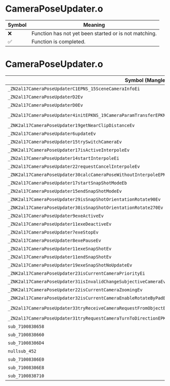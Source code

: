 # CameraPoseUpdater.o
| Symbol | Meaning 
| ------------- | ------------- 
| :x: | Function has not yet been started or is not matching. 
| :white_check_mark: | Function is completed. 


# CameraPoseUpdater.o
| Symbol (Mangled) | Symbol (Demangled) | Decompiled? |
| ------------- |  ------------- | ------------- |
| `_ZN2al17CameraPoseUpdaterC1EPNS_15SceneCameraInfoEi` | `al::CameraPoseUpdater::CameraPoseUpdater(al::SceneCameraInfo *,int)` | :white_check_mark: |
| `_ZN2al17CameraPoseUpdaterD2Ev` | `al::CameraPoseUpdater::~CameraPoseUpdater()` | :white_check_mark: |
| `_ZN2al17CameraPoseUpdaterD0Ev` | `al::CameraPoseUpdater::~CameraPoseUpdater()` | :white_check_mark: |
| `_ZN2al17CameraPoseUpdater4initEPKNS_19CameraParamTransferEPKNS_15CameraStopJudgeEPNS_20CameraStartParamCtrlE` | `al::CameraPoseUpdater::init(al::CameraParamTransfer const*,al::CameraStopJudge const*,al::CameraStartParamCtrl *)` | :white_check_mark: |
| `_ZNK2al17CameraPoseUpdater19getNearClipDistanceEv` | `al::CameraPoseUpdater::getNearClipDistance(void)const` | :white_check_mark: |
| `_ZN2al17CameraPoseUpdater6updateEv` | `al::CameraPoseUpdater::update(void)` | :white_check_mark: |
| `_ZN2al17CameraPoseUpdater15trySwitchCameraEv` | `al::CameraPoseUpdater::trySwitchCamera(void)` | :white_check_mark: |
| `_ZNK2al17CameraPoseUpdater17isActiveInterpoleEv` | `al::CameraPoseUpdater::isActiveInterpole(void)const` | :white_check_mark: |
| `_ZN2al17CameraPoseUpdater14startInterpoleEi` | `al::CameraPoseUpdater::startInterpole(int)` | :white_check_mark: |
| `_ZN2al17CameraPoseUpdater22requestCancelInterpoleEv` | `al::CameraPoseUpdater::requestCancelInterpole(void)` | :white_check_mark: |
| `_ZNK2al17CameraPoseUpdater30calcCameraPoseWithoutInterpoleEPN4sead12LookAtCameraE` | `al::CameraPoseUpdater::calcCameraPoseWithoutInterpole(sead::LookAtCamera *)const` | :white_check_mark: |
| `_ZN2al17CameraPoseUpdater17startSnapShotModeEb` | `al::CameraPoseUpdater::startSnapShotMode(bool)` | :white_check_mark: |
| `_ZN2al17CameraPoseUpdater15endSnapShotModeEv` | `al::CameraPoseUpdater::endSnapShotMode(void)` | :white_check_mark: |
| `_ZNK2al17CameraPoseUpdater29isSnapShotOrientationRotate90Ev` | `al::CameraPoseUpdater::isSnapShotOrientationRotate90(void)const` | :white_check_mark: |
| `_ZNK2al17CameraPoseUpdater30isSnapShotOrientationRotate270Ev` | `al::CameraPoseUpdater::isSnapShotOrientationRotate270(void)const` | :white_check_mark: |
| `_ZN2al17CameraPoseUpdater9exeActiveEv` | `al::CameraPoseUpdater::exeActive(void)` | :white_check_mark: |
| `_ZN2al17CameraPoseUpdater11exeDeactiveEv` | `al::CameraPoseUpdater::exeDeactive(void)` | :white_check_mark: |
| `_ZN2al17CameraPoseUpdater7exeStopEv` | `al::CameraPoseUpdater::exeStop(void)` | :white_check_mark: |
| `_ZN2al17CameraPoseUpdater8exePauseEv` | `al::CameraPoseUpdater::exePause(void)` | :white_check_mark: |
| `_ZN2al17CameraPoseUpdater11exeSnapShotEv` | `al::CameraPoseUpdater::exeSnapShot(void)` | :white_check_mark: |
| `_ZN2al17CameraPoseUpdater11endSnapShotEv` | `al::CameraPoseUpdater::endSnapShot(void)` | :white_check_mark: |
| `_ZN2al17CameraPoseUpdater19exeSnapShotNoUpdateEv` | `al::CameraPoseUpdater::exeSnapShotNoUpdate(void)` | :white_check_mark: |
| `_ZNK2al17CameraPoseUpdater23isCurrentCameraPriorityEi` | `al::CameraPoseUpdater::isCurrentCameraPriority(int)const` | :white_check_mark: |
| `_ZNK2al17CameraPoseUpdater31isInvalidChangeSubjectiveCameraEv` | `al::CameraPoseUpdater::isInvalidChangeSubjectiveCamera(void)const` | :white_check_mark: |
| `_ZNK2al17CameraPoseUpdater22isCurrentCameraZoomingEv` | `al::CameraPoseUpdater::isCurrentCameraZooming(void)const` | :white_check_mark: |
| `_ZNK2al17CameraPoseUpdater32isCurrentCameraEnableRotateByPadEv` | `al::CameraPoseUpdater::isCurrentCameraEnableRotateByPad(void)const` | :white_check_mark: |
| `_ZN2al17CameraPoseUpdater33tryReceiveCameraRequestFromObjectERKNS_23CameraObjectRequestInfoE` | `al::CameraPoseUpdater::tryReceiveCameraRequestFromObject(al::CameraObjectRequestInfo const&)` | :white_check_mark: |
| `_ZN2al17CameraPoseUpdater31tryRequestCameraTurnToDirectionEPKNS_14CameraTurnInfoE` | `al::CameraPoseUpdater::tryRequestCameraTurnToDirection(al::CameraTurnInfo const*)` | :white_check_mark: |
| `sub_7100838658` | `` | :white_check_mark: |
| `sub_7100838660` | `` | :white_check_mark: |
| `sub_71008386D4` | `` | :white_check_mark: |
| `nullsub_452` | `` | :white_check_mark: |
| `sub_71008386E0` | `` | :white_check_mark: |
| `sub_71008386E8` | `` | :white_check_mark: |
| `sub_7100838710` | `` | :white_check_mark: |
